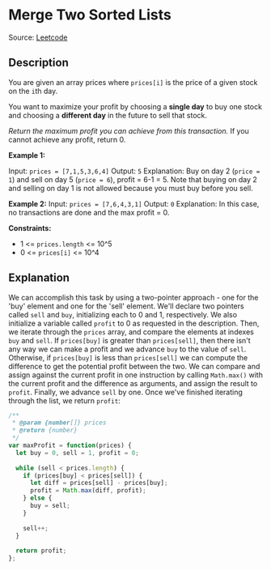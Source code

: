 # Merge Two Sorted Lists
Source: [Leetcode](https://leetcode.com/problems/best-time-to-buy-and-sell-stock/)

## Description
You are given an array prices where `prices[i]` is the price of a given stock on the `i`th day.

You want to maximize your profit by choosing a **single day** to buy one stock and choosing a **different day** in the future to sell that stock.

*Return the maximum profit you can achieve from this transaction.* If you cannot achieve any profit, return 0.

**Example 1:**

Input: `prices = [7,1,5,3,6,4]`
Output: `5`
Explanation: Buy on day 2 (`price = 1`) and sell on day 5 (`price = 6`), profit = 6-1 = 5. Note that buying on day 2 and selling on day 1 is not allowed because you must buy before you sell.

**Example 2:**
Input: `prices = [7,6,4,3,1]`
Output: `0`
Explanation: In this case, no transactions are done and the max profit = 0.

**Constraints:**
- 1 <= `prices.length` <= 10^5
- 0 <= `prices[i]` <= 10^4

## Explanation
We can accomplish this task by using a two-pointer approach - one for the 'buy' element and one for the 'sell' element. We'll declare two pointers called `sell` and `buy`, initializing each to 0 and 1, respectively. We also initialize a variable called `profit` to 0 as requested in the description. Then, we iterate through the `prices` array, and compare the elements at indexes `buy` and `sell`. If `prices[buy]` is greater than `prices[sell]`, then there isn't any way we can make a profit and we advance `buy` to the value of `sell`. Otherwise, if `prices[buy]` is less than `prices[sell]` we can compute the difference to get the potential profit between the two. We can compare and assign against the current profit in one instruction by calling `Math.max()` with the current profit and the difference as arguments, and assign the result to `profit`. Finally, we advance `sell` by one. Once we've finished iterating through the list, we return `profit`:
```javascript
/**
 * @param {number[]} prices
 * @return {number}
 */
var maxProfit = function(prices) {
  let buy = 0, sell = 1, profit = 0;
    
  while (sell < prices.length) {
    if (prices[buy] < prices[sell]) {
      let diff = prices[sell] - prices[buy];
      profit = Math.max(diff, profit);
    } else {
      buy = sell;
    }
        
    sell++;
  }
    
  return profit;
};
```